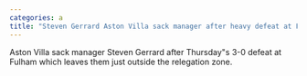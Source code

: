 ```yaml
---
categories: a
title: "Steven Gerrard Aston Villa sack manager after heavy defeat at Fulham"
---
```

Aston Villa sack manager Steven Gerrard after Thursday"s 3-0 defeat at Fulham which leaves them just outside the relegation zone.